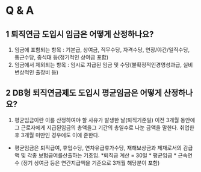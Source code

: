 # Q & A
## 1 퇴직연금 도입시 임금은 어떻게 산정하나요?
1. 임금에 포함되는 항목 : 기본급, 상여금, 직무수당, 자격수당, 연장/야간/일직수당, 통근수당, 중식대 등(정기적인 상여금 포함)
2. 임금에서 제외되는 항목 : 임시로 지급된 임금 및 수당(불확정적인경영성과급, 실비변상적인 출장비 등)
## 2 DB형 퇴직연금제도 도입시 평균임금은 어떻게 산정하나요?
1. 평균임금이란 이를 산정하여야 할 사유가 발생한 날(퇴직기준일) 이전
3개월 동안에 그 근로자에게 지급된임금의 총액을그 기간의 총일수로 나눈 금액을 말한다. 취업한 후 3개월 미만인 경우에도 이에 준한다.
* 평균임금은 퇴직급여, 휴업수당, 연차유급휴가수당, 재해보상금과 제재로서의 감급액 및 각종 보험급여를산출하는 기초임.
*퇴직금 계산 = 30일 * 평균임금 * 근속연수
(정기 상여금 등은 연간지급액을 기준으로 3개월 해당분이 포함)

